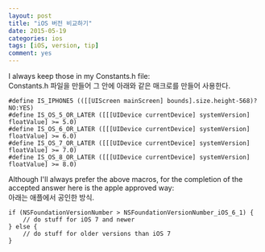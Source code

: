 ```yaml
---
layout: post
title: "iOS 버전 비교하기"
date: 2015-05-19
categories: ios
tags: [iOS, version, tip]
comment: yes
---
```


I always keep those in my Constants.h file:
<br>
Constants.h 파일을 만들어 그 안에 아래와 같은 매크로를 만들어 사용한다.

```objc
#define IS_IPHONE5 (([[UIScreen mainScreen] bounds].size.height-568)?NO:YES)
#define IS_OS_5_OR_LATER ([[[UIDevice currentDevice] systemVersion] floatValue] >= 5.0)
#define IS_OS_6_OR_LATER ([[[UIDevice currentDevice] systemVersion] floatValue] >= 6.0)
#define IS_OS_7_OR_LATER ([[[UIDevice currentDevice] systemVersion] floatValue] >= 7.0)
#define IS_OS_8_OR_LATER ([[[UIDevice currentDevice] systemVersion] floatValue] >= 8.0)
```

Although I'll always prefer the above macros, for the completion of the accepted answer here is the apple approved way:
<br>
아래는 애플에서 공인한 방식.

```objc
if (NSFoundationVersionNumber > NSFoundationVersionNumber_iOS_6_1) {
    // do stuff for iOS 7 and newer
} else {
    // do stuff for older versions than iOS 7
}
```

